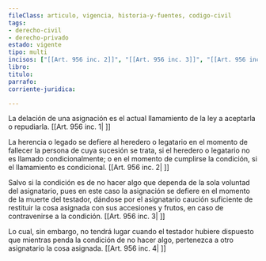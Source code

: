 ```yaml
---
fileClass: articulo, vigencia, historia-y-fuentes, codigo-civil
tags:
- derecho-civil
- derecho-privado
estado: vigente
tipo: multi
incisos: ["[[Art. 956 inc. 2]]", "[[Art. 956 inc. 3]]", "[[Art. 956 inc. 4]]", "[[Art. 956 inc. 1]]"]
libro:
titulo:
parrafo:
corriente-juridica:

---
```

La delación de una asignación es el actual llamamiento de la ley a aceptarla o repudiarla. [[Art. 956 inc. 1| ]]

La herencia o legado se defiere al heredero o legatario en el momento de fallecer la persona de cuya sucesión se trata, si el heredero o legatario no es llamado condicionalmente; o en el momento de cumplirse la condición, si el llamamiento es condicional. [[Art. 956 inc. 2| ]]

Salvo si la condición es de no hacer algo que dependa de la sola voluntad del asignatario, pues en este caso la asignación se defiere en el momento de la muerte del testador, dándose por el asignatario caución suficiente de restituir la cosa asignada con sus accesiones y frutos, en caso de contravenirse a la condición. [[Art. 956 inc. 3| ]]

Lo cual, sin embargo, no tendrá lugar cuando el testador hubiere dispuesto que mientras penda la condición de no hacer algo, pertenezca a otro asignatario la cosa asignada. [[Art. 956 inc. 4| ]]